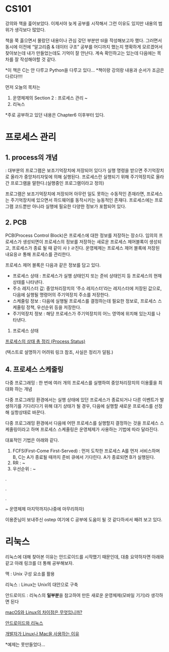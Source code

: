 # CS101

강의와 책을 흝어보았다. 이제서야 늦게 공부를 시작해서 그런 이유도 있지만 내용의 범위가 생각보다 많았다.

책을 쭉 흟으면서 몰랐던 내용이나 관심 갖던 부분만 til을 작성해보고자 했다. 그러면서 동시에 이전에 “알고리즘 & 데이터 구조” 공부를 어디까지 했는지 명확하게 모르겠어서 찾아보는데 내가 만들었는데도 기억이 잘 안난다. 계속 확인하고는 있는데 다음에는 목차를 잘 작성해야할 것 같다.

*이 책은 C는 안 다루고 Python을 다루고 있다…
*책이랑 강의랑 내용과 순서가 조금은 다르다!!!!

먼저 오늘의 목차는

1. 운영체제의 Section 2 : 프로세스 관리 ~
2. 리눅스

*주로 공부하고 있던 내용은 Chapter6 이후부터 있다.

# 프로세스 관리

## 1. process의 개념

: 대부분의 프로그램은 보조기억장치에 저장되어 있다가 실행 명령을 받으면 주기억장치로 올라가 중앙처리자잋에 의해 실행된다.  프로세스란 실행되기 위해 주기억장치로 올라간 프로그램을 말한다.(실행중인 프로그램이라고 정의)

프로그램은 보조기억장치에 저장되어 아무런 일도 못하는 수동적인 존재라면, 프로세스는 주기억장치에 있으면서 하드웨어를 동작시키는 능동적인 존재다. 프로세스에는 프로그램 코드뿐만 아니라 실행에 필요한 다양한 정보가 포함되어 있다.

## 2. PCB

PCB(Process Control Block)은 프로세스에 대한 정보를 저장하는 장소다. 임의의 프로세스가 생성되면이 프로세스의 정보를 저장하는 새로운 프로세스 제어블록이 생성되고, 프로세스가 종료 될 때 같이 사ㅏㄹ진다. 운영체제는 프로세스 제어 블록에 저장된 내요응ㄹ 통해 프로세스를 관리한다.

프로세스 제어 블록은 다음과 같은 정보를 담고 있다.

- 프로세스 상태 : 프로세스가 실행 상태인지 또는 준비 상태인지 등 프로세스의 현재 상태를 나타낸다.
- 주소 레지스터 값: 중앙처리장치의 ‘주소 레지스터’라는 레지스터에 저장된 값으로, 다음에 실행될 명령어의 주기억장치 주소를 저장한다.
- 스케줄링 정보 : 다음에 실행될 프로세스를 결정하는데 필요한 정보로, 프로세스 스케줄링 정책, 우선순위 등을 저장한다.
- 주기억장치 정보 : 해당 프로세스가 주기억장치의 어느 영역에 위치해 있는지를 나타낸다.

1. 프로세스 상태

[프로세스의 상태 총 정리 (Process Status)](https://enlqn1010.tistory.com/30)

(텍스트로 설명하기 어려워 링크 참조, 사실은 정리가 덜됨.)

## 4. 프로세스 스케줄링

다중 프로그래밍 : 한 번에 여러 개의 프로세스를 실행하여 중앙처리장치의 이용률을 최대화 하는 개념

다중 프로그래밍 환경에서는 실행 상태에 있던 프로세스가 종료되거나 다른 이벤트가 발생하기를 기다리다기 위해 대기 상태가 될 경우, 다음에 실행할 새로운 프로세스를 선정해 실항상태로 바꾼다.

다중 프로그래밍 환경에서 다음에 어떤 프로세스를 실행할지 결정하는 것을 프로세스 스케줄링이라고 하며 프로세스 스케줄링은 운영체제가 사용하는 기법에 따라 달라진다.

대표적인 기법은 아래와 같다.

1. FCFS(First-Come First-Served) : 먼저 도착한 프로세스 A를 먼저 서비스하며 B, C는 A가 종료될 때까지 준비 큐에서 기다린다. A가 종료되면 B가 실행된다.
2. RR : ~
3. 우선순위 : ~

.

.

.

~ 운영체제 마지막까지(나중에 마무리하자)

[](https://github.com/remzi-arpacidusseau/ostep-translations/tree/master/korean)

이용준님이 보내주신 ostep 여기에 C 공부에 도움이 될 것 같다하셔서 째려 보고 있다.

# 리눅스

리눅스에 대해 찾아본 이유는 안드로이드를 시작했기 때문인데, 대충 요약하자면 아래와 같고 아래 링크를 더 통해 공부해보자.

맥 : Unix 구성 요소를 활용

리눅스 : Linux는 Unix의 대안으로 구축

안드로이드 : 리눅스의 **일부분**을 참고하여 만든 새로운 운영체제(모바일 기기)라 생각하면 된다

[macOS와 Linux의 차이점은 무엇입니까?](https://ko.linux-console.net/?p=17851)

[안드로이드와 리눅스](https://eu4ng.tistory.com/28)

[개발자가 Linux나 Mac을 사용하는 이유](https://velog.io/@gil0127/개발자가-리눅스나-Mac를-사용해야-하는-이유)

*예제는 못만들었다…
